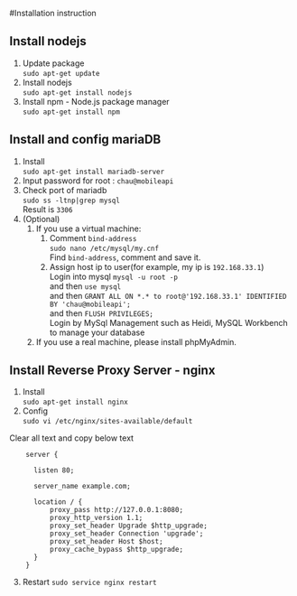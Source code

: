 ﻿#Installation instruction

## Install nodejs
1. Update package  
```sudo apt-get update```
2. Install nodejs  
```sudo apt-get install nodejs```  
3. Install npm - Node.js package manager  
```sudo apt-get install npm```

## Install and config mariaDB
1. Install  
```sudo apt-get install mariadb-server```
2. Input password for root : ```chau@mobileapi```
3. Check port of mariadb  
```sudo ss -ltnp|grep mysql```  
Result is ```3306```
4. (Optional)   
    1. If you use a virtual machine:
        1. Comment `bind-address`  
`sudo nano /etc/mysql/my.cnf`  
Find `bind-address`, comment and save it.
        2. Assign host ip to user(for example, my ip is ``192.168.33.1``)  
Login into mysql  ``mysql -u root -p``   
and then `use mysql`  
and then `GRANT ALL ON *.* to root@'192.168.33.1' IDENTIFIED BY 'chau@mobileapi'; `  
and then `FLUSH PRIVILEGES;`  
Login by MySql Management such as Heidi, MySQL Workbench to manage your database  
    2. If you use a real machine, please install phpMyAdmin.

## Install Reverse Proxy Server - nginx
1. Install   
`sudo apt-get install nginx`
2. Config  
`sudo vi /etc/nginx/sites-available/default`

  Clear all text and copy below text


        server {

          listen 80;

          server_name example.com;

          location / {
              proxy_pass http://127.0.0.1:8080;
              proxy_http_version 1.1;
              proxy_set_header Upgrade $http_upgrade;
              proxy_set_header Connection 'upgrade';
              proxy_set_header Host $host;
              proxy_cache_bypass $http_upgrade;
          }
        }
3. Restart 
`sudo service nginx restart`
